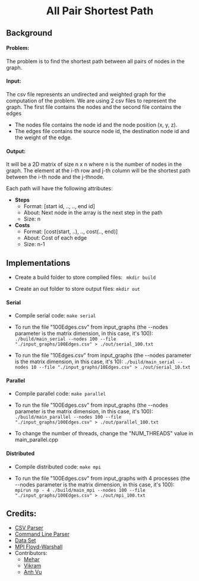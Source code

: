 <h1 align="center">All Pair Shortest Path</h1>

## Background

#### Problem:

The problem is to find the shortest path between all pairs of nodes in the graph.

#### Input:

The csv file represents an undirected and weighted graph for the computation of the problem. We are using 2 csv files to represent the graph. The first file contains the nodes and the second file contains the edges

-   The nodes file contains the node id and the node position (x, y, z).
-   The edges file contains the source node id, the destination node id and the weight of the edge.

#### Output:

It will be a 2D matrix of size n x n where n is the number of nodes in the graph. The element at the i-th row and j-th column will be the shortest path between the i-th node and the j-thnode.

Each path will have the following attributes:

-   **Steps**
    -   Format: [start id, .., .., end id]
    -   About: Next node in the array is the next step in the path
    -   Size: n
-   **Costs**
    -   Format: [cost(start, ..), .., cost(.., end)]
    -   About: Cost of each edge
    -   Size: n-1

## Implementations

-  Create a build folder to store complied files:
``` mkdir build```

-  Create an out folder to store output files:
``` mkdir out ```


#### Serial
-  Compile serial code:
```make serial```

- To run the file "100Edges.csv" from input_graphs (the --nodes parameter is the matrix dimension, in this case, it's 100):
```./build/main_serial --nodes 100 --file "./input_graphs/100Edges.csv" > ./out/serial_100.txt```

- To run the file "10Edges.csv" from input_graphs (the --nodes parameter is the matrix dimension, in this case, it's 10):
```./build/main_serial --nodes 10 --file "./input_graphs/10Edges.csv" > ./out/serial_10.txt```

#### Parallel
-  Compile parallel code:
```make parallel```

- To run the file "100Edges.csv" from input_graphs (the --nodes parameter is the matrix dimension, in this case, it's 100):
```./build/main_parallel --nodes 100 --file "./input_graphs/100Edges.csv" > ./out/parallel_100.txt```

- To change the number of threads, change the "NUM_THREADS" value in main_parallel.cpp

#### Distributed
-  Compile distributed code:
```make mpi```

- To run the file "100Edges.csv" from input_graphs with 4 processes (the --nodes parameter is the matrix dimension, in this case, it's 100):
``` mpirun np - 4 ./build/main_mpi --nodes 100 --file "./input_graphs/100Edges.csv" > ./out/mpi_100.txt```


## Credits:

-   [CSV Parser](https://github.com/ben-strasser/fast-cpp-csv-parser)
-   [Command Line Parser](https://www.sfu.ca/computing/people/faculty/alaa-alameldeen.html)
-   [Data Set](https://github.com/neryabigon/Weighted-directed-graphs/tree/main)
-   [MPI Floyd-Warshall](https://github.com/nuno-azevedo/floyd-warshall-mpi/tree/master)
-   Contributors:
    -   [Mehar](https://github.com/singhmeharjeet)
    -   [Vikram](https://github.com/vikramsodhan)
    -   [Anh Vu](https://github.com/codingpog)
